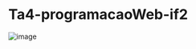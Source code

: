 # Ta4-programacaoWeb-if2

![image](https://user-images.githubusercontent.com/66571686/197878142-8bf4e636-8855-4530-8025-2bb82ef8e860.png)
